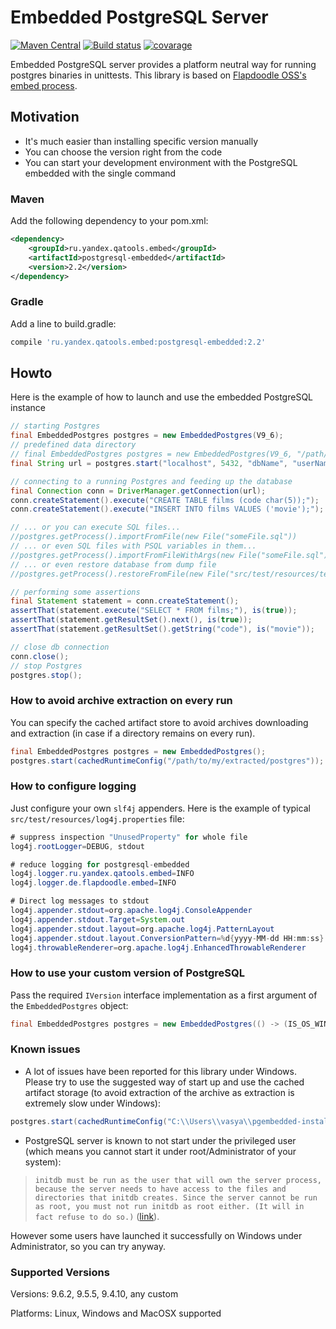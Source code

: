 # Embedded PostgreSQL Server
[![Maven Central](https://maven-badges.herokuapp.com/maven-central/ru.yandex.qatools.embed/postgresql-embedded/badge.svg?style=flat)](https://maven-badges.herokuapp.com/maven-central/ru.yandex.qatools.embed/postgresql-embedded)
[![Build status](https://travis-ci.org/yandex-qatools/postgresql-embedded.svg?branch=master)](https://travis-ci.org/yandex-qatools/postgresql-embedded/)
[![covarage](https://img.shields.io/sonar/http/sonar.qatools.ru/ru.yandex.qatools.embed:postgresql-embedded/coverage.svg?style=flat)](http://sonar.qatools.ru/dashboard/index/784)

Embedded PostgreSQL server provides a platform neutral way for running postgres binaries in unittests.
This library is based on [Flapdoodle OSS's embed process](https://github.com/flapdoodle-oss/de.flapdoodle.embed.process). 

## Motivation

* It's much easier than installing specific version manually
* You can choose the version right from the code
* You can start your development environment with the PostgreSQL embedded with the single command

### Maven

Add the following dependency to your pom.xml:
```xml
<dependency>
    <groupId>ru.yandex.qatools.embed</groupId>
    <artifactId>postgresql-embedded</artifactId>
    <version>2.2</version>
</dependency>
```
### Gradle

Add a line to build.gradle:
```groovy
compile 'ru.yandex.qatools.embed:postgresql-embedded:2.2'
```

## Howto

Here is the example of how to launch and use the embedded PostgreSQL instance
```java
// starting Postgres
final EmbeddedPostgres postgres = new EmbeddedPostgres(V9_6);
// predefined data directory
// final EmbeddedPostgres postgres = new EmbeddedPostgres(V9_6, "/path/to/predefined/data/directory");
final String url = postgres.start("localhost", 5432, "dbName", "userName", "password");

// connecting to a running Postgres and feeding up the database
final Connection conn = DriverManager.getConnection(url);
conn.createStatement().execute("CREATE TABLE films (code char(5));");
conn.createStatement().execute("INSERT INTO films VALUES ('movie');");

// ... or you can execute SQL files...
//postgres.getProcess().importFromFile(new File("someFile.sql"))
// ... or even SQL files with PSQL variables in them...
//postgres.getProcess().importFromFileWithArgs(new File("someFile.sql"), "-v", "tblName=someTable")
// ... or even restore database from dump file
//postgres.getProcess().restoreFromFile(new File("src/test/resources/test.binary_dump"))

// performing some assertions
final Statement statement = conn.createStatement();
assertThat(statement.execute("SELECT * FROM films;"), is(true));
assertThat(statement.getResultSet().next(), is(true));
assertThat(statement.getResultSet().getString("code"), is("movie"));

// close db connection
conn.close();
// stop Postgres
postgres.stop();
```

### How to avoid archive extraction on every run

You can specify the cached artifact store to avoid archives downloading and extraction (in case if a directory remains on every run).
```java
final EmbeddedPostgres postgres = new EmbeddedPostgres();
postgres.start(cachedRuntimeConfig("/path/to/my/extracted/postgres"));
```

### How to configure logging

Just configure your own `slf4j` appenders. Here is the example of typical `src/test/resources/log4j.properties` file:

```java
# suppress inspection "UnusedProperty" for whole file
log4j.rootLogger=DEBUG, stdout

# reduce logging for postgresql-embedded
log4j.logger.ru.yandex.qatools.embed=INFO
log4j.logger.de.flapdoodle.embed=INFO

# Direct log messages to stdout
log4j.appender.stdout=org.apache.log4j.ConsoleAppender
log4j.appender.stdout.Target=System.out
log4j.appender.stdout.layout=org.apache.log4j.PatternLayout
log4j.appender.stdout.layout.ConversionPattern=%d{yyyy-MM-dd HH:mm:ss} %-5p %c{1}:%L - %m%n
log4j.throwableRenderer=org.apache.log4j.EnhancedThrowableRenderer
```

### How to use your custom version of PostgreSQL

Pass the required `IVersion` interface implementation as a first argument of the `EmbeddedPostgres` object:

```java
final EmbeddedPostgres postgres = new EmbeddedPostgres(() -> (IS_OS_WINDOWS) ? "9.6.2-2" : "9.6.2-1");
```

### Known issues
* A lot of issues have been reported for this library under Windows. Please try to use the suggested way of start up and use
the cached artifact storage (to avoid extraction of the archive as extraction is extremely slow under Windows): 
```java
postgres.start(cachedRuntimeConfig("C:\\Users\\vasya\\pgembedded-installation"));
```

* PostgreSQL server is known to not start under the privileged user (which means you cannot start it under root/Administrator of your system):  

> `initdb must be run as the user that will own the server process, because the server needs to have access to the files and directories that initdb creates. Since the server cannot be run as root, you must not run initdb as root either. (It will in fact refuse to do so.)` 
  ([link](http://www.postgresql.org/docs/9.5/static/app-initdb.html)).   
  
  However some users have launched it successfully on Windows under Administrator, so you can try anyway. 
  
### Supported Versions

Versions: 9.6.2, 9.5.5, 9.4.10, any custom

Platforms: Linux, Windows and MacOSX supported

